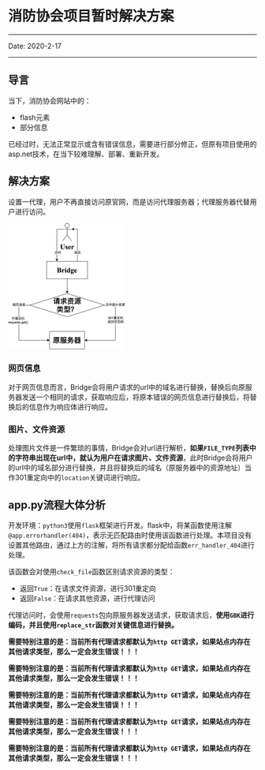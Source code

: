 # 消防协会项目暂时解决方案

---

Date: 2020\-2\-17

---



## 导言

当下，消防协会网站中的：

- flash元素
- 部分信息

已经过时，无法正常显示或含有错误信息，需要进行部分修正，但原有项目使用的asp.net技术，在当下较难理解、部署、重新开发。

## 解决方案

设置一代理，用户不再直接访问原官网，而是访问代理服务器；代理服务器代替用户进行访问。

<img src="fig1.png" alt="fig1" style="zoom: 25%;" />

### 网页信息

对于网页信息而言，Bridge会将用户请求的url中的域名进行替换，替换后向原服务器发送一个相同的请求，获取响应后，将原本错误的网页信息进行替换后，将替换后的信息作为响应体进行响应。

### 图片、文件资源

处理图片文件是一件繁琐的事情，Bridge会对url进行解析，**如果`FILE_TYPE`列表中的字符串出现在url中，就认为用户在请求图片、文件资源**，此时Bridge会将用户的url中的域名部分进行替换，并且将替换后的域名（原服务器中的资源地址）当作301重定向中的`location`关键词进行响应。



## app.py流程大体分析

开发环境：`python3`使用`flask`框架进行开发。flask中，将某函数使用注解`@app.errorhandler(404)`，表示无匹配路由时使用该函数进行处理。本项目没有设置其他路由，通过上方的注解，将所有请求都分配给函数`err_handler_404`进行处理。

该函数会对使用`check_file`函数区别请求资源的类型：

- 返回`True`：在请求文件资源，进行301重定向
- 返回`False`：在请求其他资源，进行代理访问

代理访问时，会使用`requests`包向原服务器发送请求，获取请求后，**使用`GBK`进行编码，并且使用`replace_str`函数对关键信息进行替换。**



**需要特别注意的是：当前所有代理请求都默认为`http GET`请求，如果站点内存在其他请求类型，那么一定会发生错误！！！**

**需要特别注意的是：当前所有代理请求都默认为`http GET`请求，如果站点内存在其他请求类型，那么一定会发生错误！！！**

**需要特别注意的是：当前所有代理请求都默认为`http GET`请求，如果站点内存在其他请求类型，那么一定会发生错误！！！**

**需要特别注意的是：当前所有代理请求都默认为`http GET`请求，如果站点内存在其他请求类型，那么一定会发生错误！！！**

**需要特别注意的是：当前所有代理请求都默认为`http GET`请求，如果站点内存在其他请求类型，那么一定会发生错误！！！**

